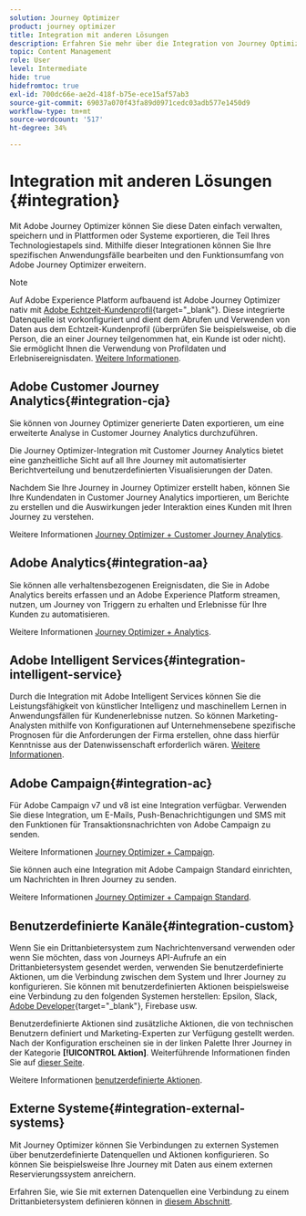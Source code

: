 ```yaml
---
solution: Journey Optimizer
product: journey optimizer
title: Integration mit anderen Lösungen
description: Erfahren Sie mehr über die Integration von Journey Optimizer in andere Lösungen.
topic: Content Management
role: User
level: Intermediate
hide: true
hidefromtoc: true
exl-id: 700dc66e-ae2d-418f-b75e-ece15af57ab3
source-git-commit: 69037a070f43fa89d0971cedc03adb577e1450d9
workflow-type: tm+mt
source-wordcount: '517'
ht-degree: 34%

---
```


# Integration mit anderen Lösungen {#integration}

Mit Adobe Journey Optimizer können Sie diese Daten einfach verwalten, speichern und in Plattformen oder Systeme exportieren, die Teil Ihres Technologiestapels sind. Mithilfe dieser Integrationen können Sie Ihre spezifischen Anwendungsfälle bearbeiten und den Funktionsumfang von Adobe Journey Optimizer erweitern.

>[!NOTE]
>
> Auf Adobe Experience Platform aufbauend ist Adobe Journey Optimizer nativ mit [Adobe Echtzeit-Kundenprofil](https://experienceleague.adobe.com/docs/experience-platform/profile/home.html?lang=de){target=&quot;_blank&quot;}. Diese integrierte Datenquelle ist vorkonfiguriert und dient dem Abrufen und Verwenden von Daten aus dem Echtzeit-Kundenprofil (überprüfen Sie beispielsweise, ob die Person, die an einer Journey teilgenommen hat, ein Kunde ist oder nicht). Sie ermöglicht Ihnen die Verwendung von Profildaten und Erlebnisereignisdaten. [Weitere Informationen](../datasource/adobe-experience-platform-data-source.md).


## Adobe Customer Journey Analytics{#integration-cja}

Sie können von Journey Optimizer generierte Daten exportieren, um eine erweiterte Analyse in Customer Journey Analytics durchzuführen.

Die Journey Optimizer-Integration mit Customer Journey Analytics bietet eine ganzheitliche Sicht auf all Ihre Journey mit automatisierter Berichtverteilung und benutzerdefinierten Visualisierungen der Daten.

Nachdem Sie Ihre Journey in Journey Optimizer erstellt haben, können Sie Ihre Kundendaten in Customer Journey Analytics importieren, um Berichte zu erstellen und die Auswirkungen jeder Interaktion eines Kunden mit Ihren Journey zu verstehen.

Weitere Informationen [Journey Optimizer + Customer Journey Analytics](../reports/cja-ajo.md).

## Adobe Analytics{#integration-aa}

Sie können alle verhaltensbezogenen Ereignisdaten, die Sie in Adobe Analytics bereits erfassen und an Adobe Experience Platform streamen, nutzen, um Journey von Triggern zu erhalten und Erlebnisse für Ihre Kunden zu automatisieren.

Weitere Informationen [Journey Optimizer + Analytics](../event/about-analytics.md).

## Adobe Intelligent Services{#integration-intelligent-service}

Durch die Integration mit Adobe Intelligent Services können Sie die Leistungsfähigkeit von künstlicher Intelligenz und maschinellem Lernen in Anwendungsfällen für Kundenerlebnisse nutzen. So können Marketing-Analysten mithilfe von Konfigurationen auf Unternehmensebene spezifische Prognosen für die Anforderungen der Firma erstellen, ohne dass hierfür Kenntnisse aus der Datenwissenschaft erforderlich wären. [Weitere Informationen](../building-journeys/ai-services-overview.md).


## Adobe Campaign{#integration-ac}

Für Adobe Campaign v7 und v8 ist eine Integration verfügbar. Verwenden Sie diese Integration, um E-Mails, Push-Benachrichtigungen und SMS mit den Funktionen für Transaktionsnachrichten von Adobe Campaign zu senden.

Weitere Informationen [Journey Optimizer + Campaign](../building-journeys/ajo-ac.md).

Sie können auch eine Integration mit Adobe Campaign Standard einrichten, um Nachrichten in Ihren Journey zu senden.

Weitere Informationen [Journey Optimizer + Campaign Standard](../building-journeys/ajo-ac.md).

## Benutzerdefinierte Kanäle{#integration-custom}

Wenn Sie ein Drittanbietersystem zum Nachrichtenversand verwenden oder wenn Sie möchten, dass von Journeys API-Aufrufe an ein Drittanbietersystem gesendet werden, verwenden Sie benutzerdefinierte Aktionen, um die Verbindung zwischen dem System und Ihrer Journey zu konfigurieren. Sie können mit benutzerdefinierten Aktionen beispielsweise eine Verbindung zu den folgenden Systemen herstellen: Epsilon, Slack, [Adobe Developer](https://developer.adobe.com/){target=&quot;_blank&quot;}, Firebase usw.

Benutzerdefinierte Aktionen sind zusätzliche Aktionen, die von technischen Benutzern definiert und Marketing-Experten zur Verfügung gestellt werden. Nach der Konfiguration erscheinen sie in der linken Palette Ihrer Journey in der Kategorie **[!UICONTROL Aktion]**. Weiterführende Informationen finden Sie auf [dieser Seite](../building-journeys/about-journey-activities.md#action-activities).

Weitere Informationen [benutzerdefinierte Aktionen](../action/about-custom-action-configuration.md).

## Externe Systeme{#integration-external-systems}

Mit Journey Optimizer können Sie Verbindungen zu externen Systemen über benutzerdefinierte Datenquellen und Aktionen konfigurieren. So können Sie beispielsweise Ihre Journey mit Daten aus einem externen Reservierungssystem anreichern.

Erfahren Sie, wie Sie mit externen Datenquellen eine Verbindung zu einem Drittanbietersystem definieren können in [diesem Abschnitt](../datasource/external-data-sources.md).
